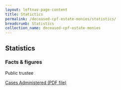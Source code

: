 ```yaml
---
layout: leftnav-page-content
title: Statictics
permalink: /deceased-cpf-estate-monies/statistics/
breadcrumb: Statistics
collection_name: deceased-cpf-estate-monies
---
```


Statistics
---

### **Facts & figures**

Public trustee

[Cases Administered (PDF file)](/files/trujun18.pdf)
